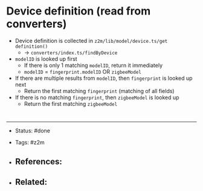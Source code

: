 # Device definition (read from converters)
- Device definition is collected in `z2m/lib/model/device.ts/get definition()`
	- -> `converters/index.ts/findByDevice`
- `modelID` is looked up first
	- If there is only 1 matching `modelID`, return it immediately
	- `modelID` = `fingerprint.modelID` OR `zigbeeModel`
- If there are multiple results from `modelID`, then `fingerprint` is looked up next
	- Return the first matching `fingerprint` (matching of all fields)
- If there is no matching `fingerprint`, then `zigbeeModel` is looked up
	- Return the first matching `zigbeeModel`



# 

---
- Status: #done

- Tags: #z2m 

- References:
	- 

- Related:
	- 
